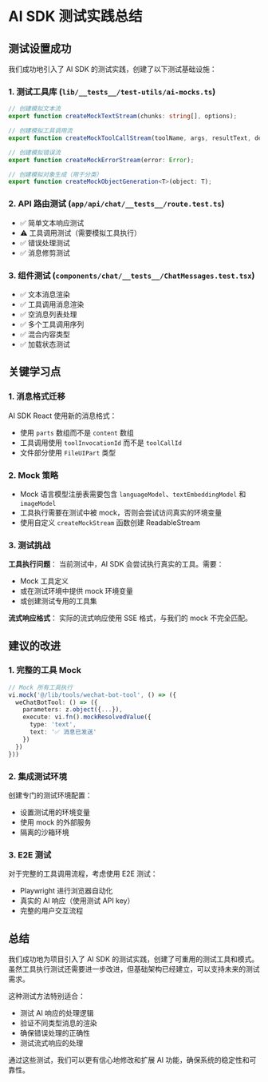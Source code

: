 # AI SDK 测试实践总结

## 测试设置成功

我们成功地引入了 AI SDK 的测试实践，创建了以下测试基础设施：

### 1. 测试工具库 (`lib/__tests__/test-utils/ai-mocks.ts`)

```typescript
// 创建模拟文本流
export function createMockTextStream(chunks: string[], options);

// 创建模拟工具调用流
export function createMockToolCallStream(toolName, args, resultText, delay);

// 创建模拟错误流
export function createMockErrorStream(error: Error);

// 创建模拟对象生成（用于分类）
export function createMockObjectGeneration<T>(object: T);
```

### 2. API 路由测试 (`app/api/chat/__tests__/route.test.ts`)

- ✅ 简单文本响应测试
- ⚠️ 工具调用测试（需要模拟工具执行）
- ✅ 错误处理测试
- ✅ 消息修剪测试

### 3. 组件测试 (`components/chat/__tests__/ChatMessages.test.tsx`)

- ✅ 文本消息渲染
- ✅ 工具调用消息渲染
- ✅ 空消息列表处理
- ✅ 多个工具调用序列
- ✅ 混合内容类型
- ✅ 加载状态测试

## 关键学习点

### 1. 消息格式迁移

AI SDK React 使用新的消息格式：

- 使用 `parts` 数组而不是 `content` 数组
- 工具调用使用 `toolInvocationId` 而不是 `toolCallId`
- 文件部分使用 `FileUIPart` 类型

### 2. Mock 策略

- Mock 语言模型注册表需要包含 `languageModel`、`textEmbeddingModel` 和 `imageModel`
- 工具执行需要在测试中被 mock，否则会尝试访问真实的环境变量
- 使用自定义 `createMockStream` 函数创建 ReadableStream

### 3. 测试挑战

**工具执行问题**：
当前测试中，AI SDK 会尝试执行真实的工具。需要：

- Mock 工具定义
- 或在测试环境中提供 mock 环境变量
- 或创建测试专用的工具集

**流式响应格式**：
实际的流式响应使用 SSE 格式，与我们的 mock 不完全匹配。

## 建议的改进

### 1. 完整的工具 Mock

```typescript
// Mock 所有工具执行
vi.mock('@/lib/tools/wechat-bot-tool', () => ({
  weChatBotTool: () => ({
    parameters: z.object({...}),
    execute: vi.fn().mockResolvedValue({
      type: 'text',
      text: '✅ 消息已发送'
    })
  })
}))
```

### 2. 集成测试环境

创建专门的测试环境配置：

- 设置测试用的环境变量
- 使用 mock 的外部服务
- 隔离的沙箱环境

### 3. E2E 测试

对于完整的工具调用流程，考虑使用 E2E 测试：

- Playwright 进行浏览器自动化
- 真实的 AI 响应（使用测试 API key）
- 完整的用户交互流程

## 总结

我们成功地为项目引入了 AI SDK 的测试实践，创建了可重用的测试工具和模式。虽然工具执行测试还需要进一步改进，但基础架构已经建立，可以支持未来的测试需求。

这种测试方法特别适合：

- 测试 AI 响应的处理逻辑
- 验证不同类型消息的渲染
- 确保错误处理的正确性
- 测试流式响应的处理

通过这些测试，我们可以更有信心地修改和扩展 AI 功能，确保系统的稳定性和可靠性。
